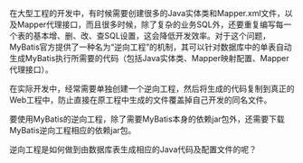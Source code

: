 在大型工程的开发中，有时候需要创建很多的Java实体类和Mapper.xml文件，以及Mapper代理接口，而且很多时候，除了复杂的业务SQL外，还要重复编写每一个表的基本增、删、改、查SQL设置，这会降低开发效率。对于这个问题，MyBatis官方提供了一种名为“逆向工程”的机制，其可以针对数据库中的单表自动生成MyBatis执行所需要的代码（包括Java实体类、Mapper映射配置、Mapper代理接口）。

在实际开发中，经常需要单独创建一个逆向工程，然后将生成的代码复制到真正的Web工程中，防止直接在原工程中生成的文件覆盖掉自己开发的同名文件。

要使用MyBatis的逆向工程，除了需要MyBatis本身的依赖jar包外，还需要下载MyBatis逆向工程相应的依赖jar包。

逆向工程是如何做到由数据库表生成相应的Java代码及配置文件的呢？

